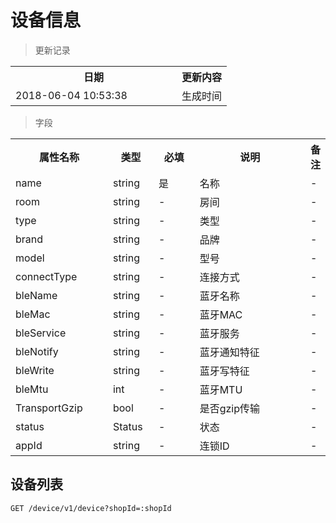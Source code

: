 # 设备信息

> 更新记录

<table>
    <tr>
        <th style="width:250px;">日期</th>
        <th>更新内容</th>
    </tr>
    <tr>
        <td>2018-06-04 10:53:38</td>
        <td>生成时间</td>
    </tr>
</table>

> 字段

<table>
    <tr>
        <th style="width:150px;">属性名称</th>
        <th style="width:60px;">类型</th>
        <th style="width:60px;">必填</th>
        <th style="width:200px;">说明</th>
        <th>备注</th>
    </tr>
    <tr>
        <td>name</td>
        <td>string</td>
        <td>是</td>
        <td>名称</td>
        <td>-</td>
    </tr>
    <tr>
        <td>room</td>
        <td>string</td>
        <td>-</td>
        <td>房间</td>
        <td>-</td>
    </tr>
    <tr>
        <td>type</td>
        <td>string</td>
        <td>-</td>
        <td>类型</td>
        <td>-</td>
    </tr>
    <tr>
        <td>brand</td>
        <td>string</td>
        <td>-</td>
        <td>品牌</td>
        <td>-</td>
    </tr>
    <tr>
        <td>model</td>
        <td>string</td>
        <td>-</td>
        <td>型号</td>
        <td>-</td>
    </tr>
    <tr>
        <td>connectType</td>
        <td>string</td>
        <td>-</td>
        <td>连接方式</td>
        <td>-</td>
    </tr>
    <tr>
        <td>bleName</td>
        <td>string</td>
        <td>-</td>
        <td>蓝牙名称</td>
        <td>-</td>
    </tr>
    <tr>
        <td>bleMac</td>
        <td>string</td>
        <td>-</td>
        <td>蓝牙MAC</td>
        <td>-</td>
    </tr>
    <tr>
        <td>bleService</td>
        <td>string</td>
        <td>-</td>
        <td>蓝牙服务</td>
        <td>-</td>
    </tr>
    <tr>
        <td>bleNotify</td>
        <td>string</td>
        <td>-</td>
        <td>蓝牙通知特征</td>
        <td>-</td>
    </tr>
    <tr>
        <td>bleWrite</td>
        <td>string</td>
        <td>-</td>
        <td>蓝牙写特征</td>
        <td>-</td>
    </tr>
    <tr>
        <td>bleMtu</td>
        <td>int</td>
        <td>-</td>
        <td>蓝牙MTU</td>
        <td>-</td>
    </tr>
    <tr>
        <td>TransportGzip</td>
        <td>bool</td>
        <td>-</td>
        <td>是否gzip传输</td>
        <td>-</td>
    </tr>
    <tr>
        <td>status</td>
        <td>Status</td>
        <td>-</td>
        <td>状态</td>
        <td>-</td>
    </tr>
    <tr>
        <td>appId</td>
        <td>string</td>
        <td>-</td>
        <td>连锁ID</td>
        <td>-</td>
    </tr>
</table>

## 设备列表

```
GET /device/v1/device?shopId=:shopId
```
